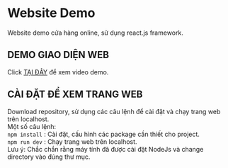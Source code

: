 # Website Demo

Website demo cửa hàng online, sử dụng react.js framework.

## DEMO GIAO DIỆN WEB

Click [TẠI ĐÂY](https://drive.google.com/drive/folders/1RESf3uvmjc2Ry7R9fobsi5l4z6Rw5al_?usp=sharing) để xem video demo.

## CÀI ĐẶT ĐỂ XEM TRANG WEB

Download repository, sử dụng các câu lệnh để cài đặt và chạy trang web trên localhost.  
Một số câu lệnh:  
`npm install` : Cài đặt, cấu hình các package cần thiết cho project.  
`npm run dev` : Chạy trang web trên localhost.  
Lưu ý: Chắc chắn rằng máy tính đã được cài đặt NodeJs và change directory vào đúng thư mục.
